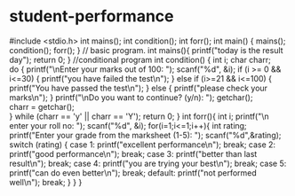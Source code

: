 # student-performance
#include <stdio.h>
int mains();
int condition();
int forr();
int main() {
   mains();
   condition();
   forr();
}
// basic program.
int mains(){
    printf("today is the result day");
    return 0;
}
//conditional program
int condition() {
    int i;
    char charr;  
    do {
        printf("\nEnter your marks out of 100: ");
        scanf("%d", &i);
        if (i >= 0 && i<=30) {
            printf("you have failed the test\n");
        }
        else if (i>=21 && i<=100) {
            printf("You have passed the test\n");
        } 
        else {
            printf("please check your marks\n");
        }
        printf("\nDo you want to continue? (y/n): ");
        getchar();  
        charr = getchar();  
 } while (charr == 'y' || charr == 'Y'); 
    return 0; 
}
int forr(){
    int i;
    printf("\n enter your roll no: ");
    scanf("%d", &i);
    for(i=1;i<=1;i++){
    int rating;
            printf("Enter your grade from the marksheet (1-5): ");
            scanf("%d",&rating);
            switch (rating) {
                case 1: 
                      printf("excellent performance\n"); 
                      break;
                case 2:
                       printf("good performance\n");
                       break;
                case 3: 
                       printf("better than last result\n");
                       break;
                case 4:
                       printf("you are trying your best\n");
                       break;
                case 5:
                       printf("can do even better\n"); 
                       break;
                default: 
                        printf("not performed well\n"); 
                        break;
     }
  }
}
